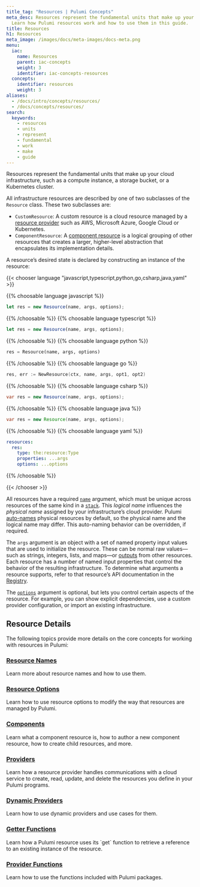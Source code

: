 ```yaml
---
title_tag: "Resources | Pulumi Concepts"
meta_desc: Resources represent the fundamental units that make up your cloud infrastructure.
  Learn how Pulumi resources work and how to use them in this guide.
title: Resources
h1: Resources
meta_image: /images/docs/meta-images/docs-meta.png
menu:
  iac:
    name: Resources
    parent: iac-concepts
    weight: 3
    identifier: iac-concepts-resources
  concepts:
    identifier: resources
    weight: 3
aliases:
  - /docs/intro/concepts/resources/
  - /docs/concepts/resources/
search:
  keywords:
    - resources
    - units
    - represent
    - fundamental
    - work
    - make
    - guide
---
```


<script>
    // The following list maps the headings that previously appeared on this page to their new locations.
    // We use this list to determine whether we can redirect visitors from the old content to the new.
    var redirects = {
        "#options": "/docs/concepts/options/",
        "#additionalsecretoutputs": "/docs/concepts/options/additionalsecretoutputs",
        "#aliases": "/docs/concepts/options/aliases",
        "#customtimeouts": "/docs/concepts/options/customtimeouts",
        "#deletebeforereplace": "/docs/concepts/options/deletebeforereplace",
        "#dependson": "/docs/concepts/options/dependson",
        "#ignorechanges": "/docs/concepts/options/ignorechanges",
        "#import": "/docs/concepts/options/import",
        "#parent": "/docs/concepts/options/parent",
        "#protect": "/docs/concepts/options/protect",
        "#provider": "/docs/concepts/options/provider",
        "#replaceonchanges": "/docs/concepts/options/replaceonchanges",
        "#transformations": "/docs/concepts/options/transformations",
        "#transforms": "/docs/concepts/options/transforms",
        "#version": "/docs/concepts/options/version",
        "#components": "/docs/concepts/resources/components",
        "#authoring-a-new-component-resource": "/docs/concepts/resources/components/#authoring-a-new-component-resource",
        "#creating-child-resources": "/docs/concepts/resources/components/#creating-child-resources",
        "#registering-component-outputs": "/docs/concepts/resources/components/#registering-component-outputs",
        "#inheriting-resource-providers": "/docs/concepts/resources/components/#inheriting-resource-providers",
        "#providers": "/docs/concepts/resources/providers",
        "#default-provider-configuration": "/docs/concepts/resources/providers/#default-provider-configuration",
        "#explicit-provider-configuration": "/docs/concepts/resources/providers/#explicit-provider-configuration",
        "#dynamicproviders": "/docs/concepts/resources/dynamic-providers",
        "#names": "/docs/concepts/resources/names",
        "#autonaming": "/docs/concepts/resources/names/#autonaming",
        "#urns": "/docs/concepts/resources/names/#urns",
        "#resource-get": "/docs/concepts/resources/get",
    };

    var redirect = redirects[location.hash];
    if (redirect) {
        location.href = redirect;
    }
</script>

Resources represent the fundamental units that make up your cloud infrastructure, such as a compute instance, a storage bucket, or a Kubernetes cluster.

All infrastructure resources are described by one of two subclasses of the `Resource` class. These two subclasses are:

- `CustomResource`: A custom resource is a cloud resource managed by a [resource provider](/docs/concepts/resources/providers/) such as AWS, Microsoft Azure, Google Cloud or Kubernetes.
- `ComponentResource`: A [component resource](/docs/concepts/resources/components/) is a logical grouping of other resources that creates a larger, higher-level abstraction that encapsulates its implementation details.

A resource’s desired state is declared by constructing an instance of the resource:

{{< chooser language "javascript,typescript,python,go,csharp,java,yaml" >}}

{{% choosable language javascript %}}

```javascript
let res = new Resource(name, args, options);
```

{{% /choosable %}}
{{% choosable language typescript %}}

```typescript
let res = new Resource(name, args, options);
```

{{% /choosable %}}
{{% choosable language python %}}

```python
res = Resource(name, args, options)
```

{{% /choosable %}}
{{% choosable language go %}}

```go
res, err := NewResource(ctx, name, args, opt1, opt2)
```

{{% /choosable %}}
{{% choosable language csharp %}}

```csharp
var res = new Resource(name, args, options);
```

{{% /choosable %}}
{{% choosable language java %}}

```java
var res = new Resource(name, args, options);
```

{{% /choosable %}}
{{% choosable language yaml %}}

```yaml
resources:
  res:
    type: the:resource:Type
    properties: ...args
    options: ...options
```

{{% /choosable %}}

{{< /chooser >}}

All resources have a required [`name`](/docs/concepts/resources/names) argument, which must be unique across resources of the same kind in a [`stack`](/docs/concepts/stack). This *logical name* influences the *physical name* assigned by your infrastructure’s cloud provider. Pulumi [auto-names](/docs/concepts/resources/names/#autonaming) physical resources by default, so the physical name and the logical name may differ. This auto-naming behavior can be overridden, if required.

The `args` argument is an object with a set of named property input values that are used to initialize the resource. These can be normal raw values—such as strings, integers, lists, and maps—or [outputs](/docs/concepts/inputs-outputs/) from other resources. Each resource has a number of named input properties that control the behavior of the resulting infrastructure. To determine what arguments a resource supports, refer to that resource’s API documentation in the [Registry](/registry/).

The [`options`](/docs/concepts/options) argument is optional, but lets you control certain aspects of the resource. For example, you can show explicit dependencies, use a custom provider configuration, or import an existing infrastructure.

## Resource Details

The following topics provide more details on the core concepts for working with resources in Pulumi:

<div class="md:flex flex-row mt-6 mb-6">
    <div class="md:w-1/2 border-solid border-t-2 border-gray-200">
        <h3 class="no-anchor pt-4"><a href="/docs/concepts/resources/names/"><i class="fas fa-font pr-2"></i>Resource Names</a></h3>
        <p>Learn more about resource names and how to use them.</p>
    </div>
    <div class="md:w-1/2 border-solid md:ml-4 border-t-2 border-gray-200">
        <h3 class="no-anchor pt-4"><a href="/docs/concepts/options/"><i class="fas fa-cogs pr-2"></i>Resource Options</a></h3>
        <p>Learn how to use resource options to modify the way that resources are managed by Pulumi.</p>
    </div>
</div>
<div class="md:flex flex-row mt-6 mb-6">
    <div class="md:w-1/2 border-solid border-t-2 border-gray-200">
        <h3 class="no-anchor pt-4"><a href="/docs/concepts/resources/components/"><i class="fas fa-project-diagram pr-2"></i>Components</a></h3>
        <p>Learn what a component resource is, how to author a new component resource, how to create child resources, and more.</p>
    </div>
    <div class="md:w-1/2 border-solid md:ml-4 border-t-2 border-gray-200">
        <h3 class="no-anchor pt-4"><a href="/docs/concepts/resources/providers/"><i class="fas fa-server pr-2"></i>Providers</a></h3>
        <p>Learn how a resource provider handles communications with a cloud service to create, read, update, and delete the resources you define in your Pulumi programs.</p>
    </div>
</div>
<div class="md:flex flex-row mt-6 mb-6">
    <div class="md:w-1/2 border-solid border-t-2 border-gray-200">
        <h3 class="no-anchor pt-4"><a href="/docs/concepts/resources/dynamic-providers/"><i class="fas fa-file-alt pr-2"></i>Dynamic Providers</a></h3>
        <p>Learn how to use dynamic providers and use cases for them.</p>
    </div>
    <div class="md:w-1/2 border-solid md:ml-4 border-t-2 border-gray-200">
        <h3 class="no-anchor pt-4"><a href="/docs/concepts/resources/get/"><i class="fas fa-cloud-download-alt pr-2"></i>Getter Functions</a></h3>
        <p>Learn how a Pulumi resource uses its `get` function to retrieve a reference to an existing instance of the resource.</p>
    </div>
</div>

<div class="md:flex flex-row mt-6 mb-6">
    <div class="md:w-1/2 border-solid border-t-2 border-gray-200">
        <h3 class="no-anchor pt-4"><a href="/docs/concepts/resources/functions/"><i class="fas fa-file-alt pr-2"></i>Provider Functions</a></h3>
        <p>Learn how to use the functions included with Pulumi packages.</p>
    </div>
</div>
